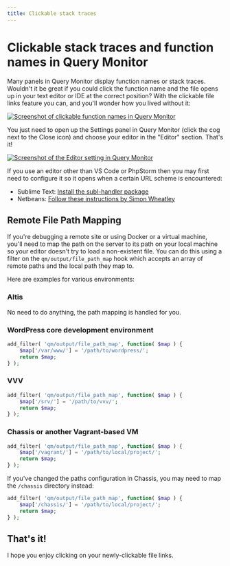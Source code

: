 ```yaml
---
title: Clickable stack traces
---
```


# Clickable stack traces and function names in Query Monitor

Many panels in Query Monitor display function names or stack traces. Wouldn't it be great if you could click the function name and the file opens up in your text editor or IDE at the correct position? With the clickable file links feature you can, and you'll wonder how you lived without it:

[![Screenshot of clickable function names in Query Monitor](/clickable.png)](/clickable.png)

You just need to open up the Settings panel in Query Monitor (click the cog next to the Close icon) and choose your editor in the "Editor" section. That's it!

[![Screenshot of the Editor setting in Query Monitor](/editor-setting.png)](/editor-setting.png)

If you use an editor other than VS Code or PhpStorm then you may first need to configure it so it opens when a certain URL scheme is encountered:

* Sublime Text: [Install the subl-handler package](https://github.com/corysimmons/subl-handler)
* Netbeans: [Follow these instructions by Simon Wheatley](https://simonwheatley.co.uk/2012/08/clickable-stack-traces-with-netbeans/)

## Remote File Path Mapping

If you're debugging a remote site or using Docker or a virtual machine, you'll need to map the path on the server to its path on your local machine so your editor doesn't try to load a non-existent file. You can do this using a filter on the `qm/output/file_path_map` hook which accepts an array of remote paths and the local path they map to.

Here are examples for various environments:

### Altis

No need to do anything, the path mapping is handled for you.

### WordPress core development environment

```php
add_filter( 'qm/output/file_path_map', function( $map ) {
	$map['/var/www/'] = '/path/to/wordpress/';
	return $map;
} );
```

### VVV

```php
add_filter( 'qm/output/file_path_map', function( $map ) {
	$map['/srv/'] = '/path/to/vvv/';
	return $map;
} );
```

### Chassis or another Vagrant-based VM

```php
add_filter( 'qm/output/file_path_map', function( $map ) {
	$map['/vagrant/'] = '/path/to/local/project/';
	return $map;
} );
```

If you've changed the paths configuration in Chassis, you may need to map the `/chassis` directory instead:

```php
add_filter( 'qm/output/file_path_map', function( $map ) {
	$map['/chassis/'] = '/path/to/local/project/';
	return $map;
} );
```

## That's it!

I hope you enjoy clicking on your newly-clickable file links.
